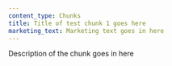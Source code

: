 ```yaml
---
content_type: Chunks
title: Title of test chunk 1 goes here
marketing_text: Marketing text goes in here
---
```


Description of the chunk goes in here